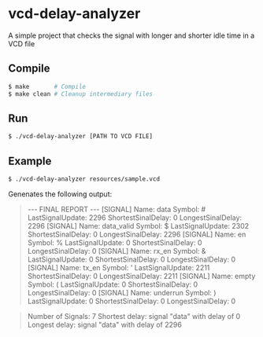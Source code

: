 # vcd-delay-analyzer
A simple project that checks the signal with longer and shorter idle time in a VCD file

Compile
-------
```sh
$ make       # Compile
$ make clean # Cleanup intermediary files
```

Run
---
```sh
$ ./vcd-delay-analyzer [PATH TO VCD FILE]
```

Example
-------
```sh
$ ./vcd-delay-analyzer resources/sample.vcd
```

Genenates the following output:

> --- FINAL REPORT ---
> [SIGNAL] Name: data            Symbol: #   LastSignalUpdate: 2296   ShortestSinalDelay: 0      LongestSinalDelay: 2296
> [SIGNAL] Name: data_valid      Symbol: $   LastSignalUpdate: 2302   ShortestSinalDelay: 0      LongestSinalDelay: 2296
> [SIGNAL] Name: en              Symbol: %   LastSignalUpdate: 0      ShortestSinalDelay: 0      LongestSinalDelay: 0
> [SIGNAL] Name: rx_en           Symbol: &   LastSignalUpdate: 0      ShortestSinalDelay: 0      LongestSinalDelay: 0
> [SIGNAL] Name: tx_en           Symbol: '   LastSignalUpdate: 2211   ShortestSinalDelay: 0      LongestSinalDelay: 2211
> [SIGNAL] Name: empty           Symbol: (   LastSignalUpdate: 0      ShortestSinalDelay: 0      LongestSinalDelay: 0
> [SIGNAL] Name: underrun        Symbol: )   LastSignalUpdate: 0      ShortestSinalDelay: 0      LongestSinalDelay: 0

> Number of Signals: 7
> Shortest delay: signal "data" with delay of 0
> Longest  delay: signal "data" with delay of 2296
